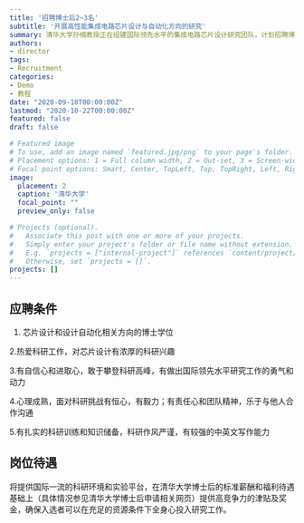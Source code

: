```yaml
---
title: '招聘博士后2~3名'
subtitle: '开展高性能集成电路芯片设计与自动化方向的研究'
summary: 清华大学孙楠教授正在组建国际领先水平的集成电路芯片设计研究团队，计划招聘博士后2~3名，开展高性能集成电路芯片设计与自动化方向的研究。
authors:
- director
tags:
- Recruitment
categories:
- Demo
- 教程
date: "2020-09-18T00:00:00Z"
lastmod: "2020-10-22T00:00:00Z"
featured: false
draft: false

# Featured image
# To use, add an image named `featured.jpg/png` to your page's folder.
# Placement options: 1 = Full column width, 2 = Out-set, 3 = Screen-width
# Focal point options: Smart, Center, TopLeft, Top, TopRight, Left, Right, BottomLeft, Bottom, BottomRight
image:
  placement: 2
  caption: '清华大学'
  focal_point: ""
  preview_only: false

# Projects (optional).
#   Associate this post with one or more of your projects.
#   Simply enter your project's folder or file name without extension.
#   E.g. `projects = ["internal-project"]` references `content/project/deep-learning/index.md`.
#   Otherwise, set `projects = []`.
projects: []
---
```

## 应聘条件

1. 芯片设计和设计自动化相关方向的博士学位

2.热爱科研工作，对芯片设计有浓厚的科研兴趣

3.有自信心和进取心，敢于攀登科研高峰，有做出国际领先水平研究工作的勇气和动力

4.心理成熟，面对科研挑战有恒心，有毅力；有责任心和团队精神，乐于与他人合作沟通

5.有扎实的科研训练和知识储备，科研作风严谨，有较强的中英文写作能力


## 岗位待遇

将提供国际一流的科研环境和实验平台，在清华大学博士后的标准薪酬和福利待遇基础上（具体情况参见清华大学博士后申请相关网页）提供高竞争力的津贴及奖金，确保入选者可以在充足的资源条件下全身心投入研究工作。